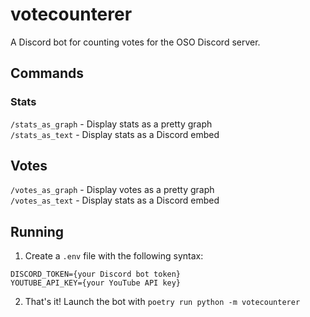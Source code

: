 # votecounterer
A Discord bot for counting votes for the OSO Discord server.

## Commands
### Stats
`/stats_as_graph` - Display stats as a pretty graph  
`/stats_as_text` - Display stats as a Discord embed

## Votes
`/votes_as_graph` - Display votes as a pretty graph  
`/votes_as_text` - Display stats as a Discord embed

## Running
1. Create a `.env` file with the following syntax:
```
DISCORD_TOKEN={your Discord bot token}
YOUTUBE_API_KEY={your YouTube API key}
```
2. That's it! Launch the bot with `poetry run python -m votecounterer`
